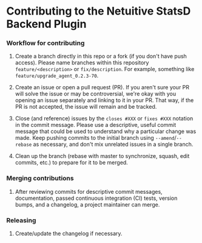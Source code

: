 Contributing to the Netuitive StatsD Backend Plugin
=====================================================

### Workflow for contributing

1. Create a branch directly in this repo or a fork (if you don't have push access). Please name branches within this repository `feature/<description>` or `fix/description`. For example, something like `feature/upgrade_agent_0.2.3-70`.

1. Create an issue or open a pull request (PR). If you aren't sure your PR will solve the issue or may be controversial, we're okay with you opening an issue separately and linking to it in your PR. That way, if the PR is not accepted, the issue will remain and be tracked.

1.  Close (and reference) issues by the `closes #XXX` or `fixes #XXX` notation in the commit message. Please use a descriptive, useful commit message that could be used to understand why a particular change was made. Keep pushing commits to the initial branch using `--amend`/`--rebase` as  necessary, and don't mix unrelated issues in a single branch.

1. Clean up the branch (rebase with master to synchronize, squash, edit commits, etc.) to prepare for it to be merged.

### Merging contributions

1. After reviewing commits for descriptive commit messages, documentation, passed continuous integration (CI) tests, version bumps, and a changelog, a project maintainer can merge.


### Releasing

1. Create/update the changelog if necessary.